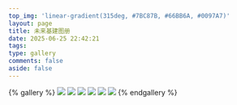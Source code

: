 ```yaml
---
top_img: 'linear-gradient(315deg, #7BC87B, #66BB6A, #0097A7)'
layout: page
title: 未来基建图册
date: 2025-06-25 22:42:21
tags:
type: gallery
comments: false
aside: false
---
```

{% gallery %}
![](https://pic1.zhimg.com/v2-0b04cac151c3f487defe0de7280dae32_1440w.jpg)
![](https://cdn.zcqtz.com/20240529/rzo7f3oQWqwBYjz4rYF6hOpCaTsNvMyL.webp)
![](https://masterdai.blog/wp-content/uploads/2024/04/shadowfork-1376304052-e1713113698590.webp)
![](https://www.xinhuanet.com/tech/titlepic/112605/1126058189_1590974045295_title0h.png)
![](https://www.nexgemo.com/static/upload/image/20211206/1638757279116547.jpg)
![](https://oss1.tripvivid.com/images/article/FgfFZf_sMUj6ZEsGJpVef0abZclV.jpg)
{% endgallery %}